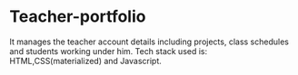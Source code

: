 # Teacher-portfolio
It manages the teacher account details including projects, class schedules and students working under him.
Tech stack used is: HTML,CSS(materialized) and Javascript. 
